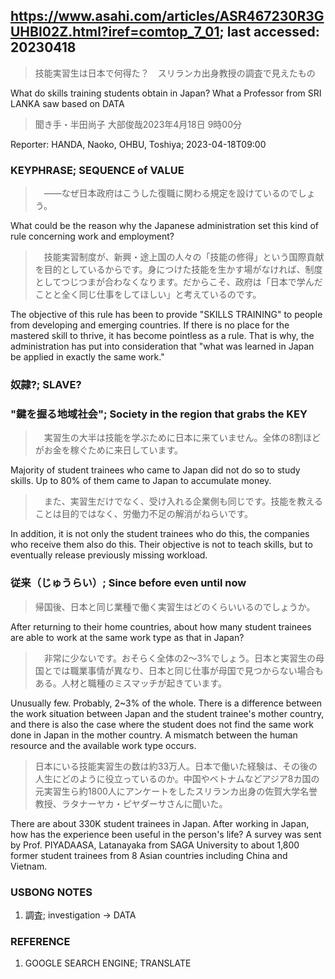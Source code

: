 ## https://www.asahi.com/articles/ASR467230R3GUHBI02Z.html?iref=comtop_7_01; last accessed: 20230418

> 技能実習生は日本で何得た？　スリランカ出身教授の調査で見えたもの

What do skills training students obtain in Japan? What a Professor from SRI LANKA saw based on DATA

> 聞き手・半田尚子 大部俊哉2023年4月18日 9時00分

Reporter: HANDA, Naoko, OHBU, Toshiya; 2023-04-18T09:00

### KEYPHRASE; SEQUENCE of VALUE

>　――なぜ日本政府はこうした復職に関わる規定を設けているのでしょう。

What could be the reason why the Japanese administration set this kind of rule concerning work and employment?

>　技能実習制度が、新興・途上国の人々の「技能の修得」という国際貢献を目的としているからです。身につけた技能を生かす場がなければ、制度としてつじつまが合わなくなります。だからこそ、政府は「日本で学んだことと全く同じ仕事をしてほしい」と考えているのです。

The objective of this rule has been to provide "SKILLS TRAINING" to people from developing and emerging countries. If there is no place for the mastered skill to thrive, it has become pointless as a rule. That is why, the administration has put into consideration that "what was learned in Japan be applied in exactly the same work."

### 奴隷?; SLAVE?

### "鍵を握る地域社会"; Society in the region that grabs the KEY

>　実習生の大半は技能を学ぶために日本に来ていません。全体の8割ほどがお金を稼ぐために来日しています。

Majority of student trainees who came to Japan did not do so to study skills. Up to 80% of them came to Japan to accumulate money.

>　また、実習生だけでなく、受け入れる企業側も同じです。技能を教えることは目的ではなく、労働力不足の解消がねらいです。

In addition, it is not only the student trainees who do this, the companies who receive them also do this. Their objective is not to teach skills, but to eventually release previously missing workload.

### 従来（じゅうらい）; Since before even until now

> 帰国後、日本と同じ業種で働く実習生はどのくらいいるのでしょうか。

After returning to their home countries, about how many student trainees are able to work at the same work type as that in Japan?

>　非常に少ないです。おそらく全体の2～3%でしょう。日本と実習生の母国とでは職業事情が異なり、日本と同じ仕事が母国で見つからない場合もある。人材と職種のミスマッチが起きています。

Unusually few. Probably, 2~3% of the whole. There is a difference between the work situation between Japan and the student trainee's mother country, and there is also  the case where the student does not find the same work done in Japan in the mother country. A mismatch between the human resource and the available work type occurs.

> 日本にいる技能実習生の数は約33万人。日本で働いた経験は、その後の人生にどのように役立っているのか。中国やベトナムなどアジア8カ国の元実習生ら約1800人にアンケートをしたスリランカ出身の佐賀大学名誉教授、ラタナーヤカ・ピヤダーサさんに聞いた。

There are about 330K student trainees in Japan. After working in Japan, how has the experience been useful in the person's life? A survey was sent by Prof. PIYADAASA, Latanayaka from SAGA University to about 1,800 former student trainees from 8 Asian countries including China and Vietnam.

### USBONG NOTES

1) 調査; investigation -> DATA

### REFERENCE

1) GOOGLE SEARCH ENGINE; TRANSLATE
